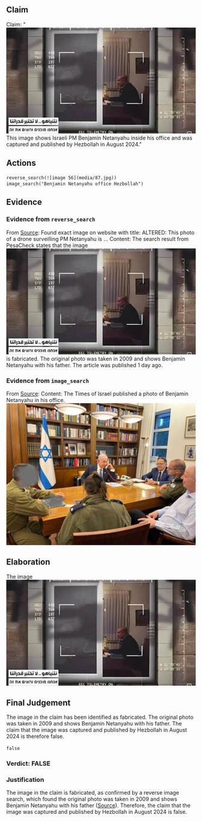 ## Claim
Claim: "![image 56](media/87.jpg) This image shows Israeli PM Benjamin Netanyahu inside his office and was captured and published by Hezbollah in August 2024."

## Actions
```
reverse_search(![image 56](media/87.jpg))
image_search("Benjamin Netanyahu office Hezbollah")
```

## Evidence
### Evidence from `reverse_search`
From [Source](https://pesacheck.org/altered-this-photo-of-a-drone-surveilling-pm-netanyahu-is-fabricated-396f43e817da): Found exact image on website with title: ALTERED: This photo of a drone surveilling PM Netanyahu is ...
Content: The search result from PesaCheck states that the image ![image 56](media/87.jpg) is fabricated. The original photo was taken in 2009 and shows Benjamin Netanyahu with his father. The article was published 1 day ago.


### Evidence from `image_search`
From [Source](https://www.timesofisrael.com/liveblog_entry/shortly-after-strike-pms-office-releases-photo-of-netanyahu-at-military-hq/): 
Content: The Times of Israel published a photo of Benjamin Netanyahu in his office. ![image 7796](media/2025-08-29_22-04-1756505054-604978.jpg)


## Elaboration
The image ![image 56](media/87.jpg)

## Final Judgement
The image in the claim has been identified as fabricated. The original photo was taken in 2009 and shows Benjamin Netanyahu with his father. The claim that the image was captured and published by Hezbollah in August 2024 is therefore false.

`false`

### Verdict: FALSE

### Justification
The image in the claim is fabricated, as confirmed by a reverse image search, which found the original photo was taken in 2009 and shows Benjamin Netanyahu with his father ([Source](https://pesacheck.org/altered-this-photo-of-a-drone-surveilling-pm-netanyahu-is-fabricated-396f43e817da)). Therefore, the claim that the image was captured and published by Hezbollah in August 2024 is false.
